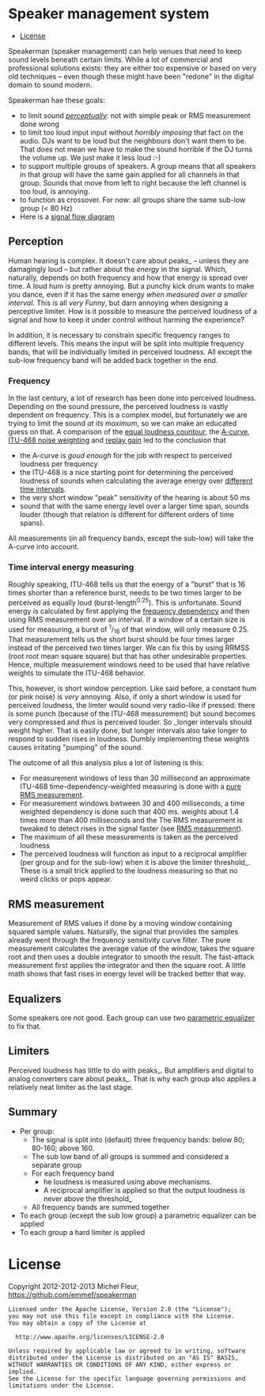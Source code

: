 # Speaker management system
* [License](#license)

Speakerman (speaker management) can help venues that need to keep sound levels beneath certain limits. While a lot of commercial and professional solutions exists: they are either too expensive or based on very old techniques &ndash; even though these might have been "redone" in the digital domain to sound modern.

Speakerman hae these goals:
- to limit sound _[perceptually](#perception)_: not with simple peak or RMS measurement done wrong
- to limit too loud input input without _horribly imposing_ that fact on the audio. DJs want to be loud but the neighbours don't want them to be. That does not mean we have to make the sound horrible if the DJ turns the volume up. We just make it less loud :-) 
- to support multiple groups of speakers. A group means that all speakers in that group will have the same gain applied for all channels in that group. Sounds that move from left to right because the left channel is too loud, is annoying.
- to function as crossover. For now: all groups share the same sub-low group (< 80 Hz)
- Here is a [signal flow diagram](doc/Limiter-signal-flow.svg)

## Perception
Human hearing is complex. It doesn't care about peaks_ &ndash; unless they are damagingly loud &ndash; but rather about the _energy_ in the signal. Which, naturally, depends on both frequency and how that energy is spread over time. A loud hum is pretty annoying. But a punchy kick drum wants to make you dance, even if it has the same energy _when measured over a smaller interval_. This is all _very Funny_, but darn annoying when designing a perceptive limiter. How is it possible to measure the perceived loudness of a signal and how to keep it under control without harming the experience?

In addition, it is necessary to constrain specific frequency ranges to different levels. This means the input will be split into multiple frequency bands, that will be individually limited in perceived loudness. All except the sub-low frequency band will be added back together in the end. 

### Frequency
In the last century, a lot of research has been done into perceived loudness. Depending on the sound pressure, the perceived loudness is vastly dependent on frequency. This is a complex model, but fortunately we are trying to limit the sound _at its maximum_, so we can make an educated guess on that. A comparison of the [equal loudness countour](https://en.wikipedia.org/wiki/Equal-loudness_contour), the [A-curve](https://en.wikipedia.org/wiki/A-weighting),  [ITU-468 noise weighting](https://en.wikipedia.org/wiki/ITU-R_468_noise_weighting) and [replay gain](https://en.wikipedia.org/wiki/ReplayGain) led to the conclusion that 
* the A-curve is _goud enough_ for the job with respect to perceived loudness per frequency 
* the ITU-468 is a nice starting point for determining the perceived loudness of sounds when calculating the average energy over [different time intervals](#time-interval-energy-measuring).
* the very short window "peak" sensitivity of the hearing is about 50 ms
* sound that with the same energy level over a larger time span, sounds louder (though that relation is different for different orders of time spans).

All measurements (in all frequency bands, except the sub-low) will take the A-curve into account. 

### Time interval energy measuring
Roughly speaking, ITU-468 tells us that the energy of a "burst" that is 16 times shorter than a reference burst, needs to be two times larger to be perceived as equally loud (burst-length<sup>0.25</sup>). This is unfortunate. Sound energy is calculated by first applying the [frequency dependency](#frequency) and then using RMS measurement over an interval. If a window of a certain size is used for measuring, a burst of <sup>1</sup>/<sub>16</sub> of that window, will only measure 0.25. That measurement tells us the short burst should be four times larger instead of the perceived two times larger. We can fix this by using RRMSS (root root mean square square) but that has other undesirable properties. Hence, multiple measurement windows need to be used that have relative weights to simulate the ITU-468 behavior. 

This, however, is short window perception. Like said before, a constant hum (or pink noise) is _very_ annoying. Also, if only a short window is used for perceived loudness, the limter would sound very radio-like if pressed: there is some punch (because of the ITU-468 measurement) but sound becomes very compressed and _thus_ is perceived louder. So _longer intervals should weight higher. That is easily done, but longer intervals also take longer to respond to sudden rises in loudness. Dumbly implementing these weights causes irritating "pumping" of the sound.

The outcome of all this analysis plus a lot of listening is this: 
- For measurement windows of less than 30 millisecond an approximate ITU-468 time-dependency-weighted measuring is done with a [pure RMS measurement](rms-measurement).
- For measurement windows bwtween 30 and 400 millseconds, a time weighted dependency is done such that 400 ms. weights about 1.4 times more than 400 milliseconds and the The RMS measurement is tweaked to detect rises in the signal faster (see [RMS measurement](rms-measurement)).
- The maximum of all these measurements is taken as the perceived loudness
- The perceived loudness will function as input to a reciprocal amplifier (per group and for the sub-low) when it is above the limiter threshold_. These is a small trick applied to the loudness measuring so that no weird clicks or pops appear.

## RMS measurement
Measurement of RMS values if done by a moving window containing squared sample values. Naturally, the signal that provides the samples already went through the frequency sensitivity curve filter. The pure measurement calculates the average value of the window, takes the square root and then uses a double integrator to smooth the result. The fast-attack measurement first applies the integrator and then the square root. A little math shows that fast rises in energy level will be tracked better that way.

## Equalizers
Some speakers ore not good. Each group can use two [parametric equalizer](https://en.wikipedia.org/wiki/Equalization_(audio)#Parametric_equalizer) to fix that.

## Limiters
Perceived loudness has little to do with peaks_. But amplifiers and digital to analog converters care about peaks_. That is why each group also applies a relatively neat limiter as the last stage.

## Summary
* Per group: 
  * The signal is split into (default) three frequency bands: below 80; 80-160; above 160. 
  * The sub low band of all groups is summed and considered a separate group
  * For each frequency band
    * he loudness is measured using above mechanisms. 
    * A reciprocal amplifier is applied so that the output loudness is never above the threshold_
  * All frequency bands are summed together
* To each group (ecxept the sub low group) a parametric equalizer can be applied
* To each group a hard limiter is applied

# License
Copyright 2012-2012-2013 Michel Fleur, https://github.com/emmef/speakerman
```
Licensed under the Apache License, Version 2.0 (the "License");
you may not use this file except in compliance with the License.
You may obtain a copy of the License at

  http://www.apache.org/licenses/LICENSE-2.0
  
Unless required by applicable law or agreed to in writing, software
distributed under the License is distributed on an "AS IS" BASIS,
WITHOUT WARRANTIES OR CONDITIONS OF ANY KIND, either express or implied.
See the License for the specific language governing permissions and
limitations under the License.
```
